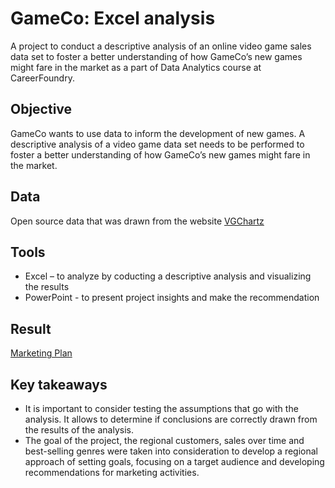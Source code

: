 # GameCo: Excel analysis
A project to conduct a descriptive analysis of an online video game sales data set to foster a better understanding of how GameCo’s new games might fare in the market as a part of Data Analytics course at CareerFoundry.

## Objective
GameCo wants to use data to inform the development of new games. A descriptive analysis of a video game data set needs to be performed to foster a better understanding of how GameCo’s new games might fare in the market.

## Data
Open source data that was drawn from the website [VGChartz](https://www.vgchartz.com/)

## Tools
- Excel – to analyze by coducting a descriptive analysis and visualizing the results
- PowerPoint - to present project insights and make the recommendation


## Result 
[Marketing Plan](https://github.com/Smologonova/GameCo-Excel-analysis/blob/main/IS_Marketing%20Budget%20plan%202017.pdf)

## Key takeaways
- It is important to consider testing the assumptions that go with the analysis. It allows to determine if conclusions are correctly drawn from the results of the analysis. 
- The goal of the project, the regional customers, sales over time and best-selling genres were taken into consideration to develop a regional approach of setting goals, focusing on a target audience and developing recommendations for marketing activities.
